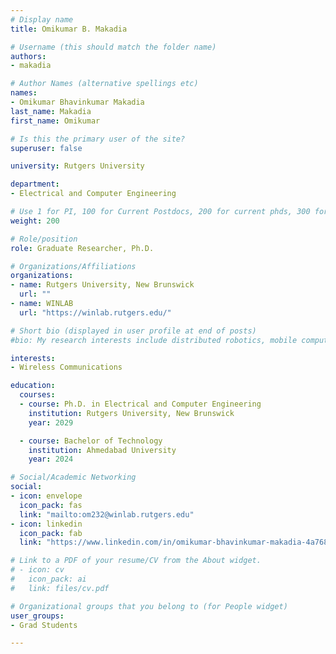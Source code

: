 ```yaml
---
# Display name
title: Omikumar B. Makadia

# Username (this should match the folder name)
authors:
- makadia

# Author Names (alternative spellings etc)
names:
- Omikumar Bhavinkumar Makadia
last_name: Makadia
first_name: Omikumar

# Is this the primary user of the site?
superuser: false

university: Rutgers University

department:
- Electrical and Computer Engineering

# Use 1 for PI, 100 for Current Postdocs, 200 for current phds, 300 for current masters, 400 for current undergrads, 800 for alum postdocs, 810 for alum phds, 820 for alum masters, and 810 for alum undergrads
weight: 200

# Role/position
role: Graduate Researcher, Ph.D.

# Organizations/Affiliations
organizations:
- name: Rutgers University, New Brunswick
  url: ""
- name: WINLAB
  url: "https://winlab.rutgers.edu/"

# Short bio (displayed in user profile at end of posts)
#bio: My research interests include distributed robotics, mobile computing and programmable matter.

interests:
- Wireless Communications

education:
  courses:
  - course: Ph.D. in Electrical and Computer Engineering
    institution: Rutgers University, New Brunswick
    year: 2029

  - course: Bachelor of Technology
    institution: Ahmedabad University
    year: 2024

# Social/Academic Networking
social:
- icon: envelope
  icon_pack: fas
  link: "mailto:om232@winlab.rutgers.edu"
- icon: linkedin
  icon_pack: fab
  link: "https://www.linkedin.com/in/omikumar-bhavinkumar-makadia-4a7686242"

# Link to a PDF of your resume/CV from the About widget.
# - icon: cv
#   icon_pack: ai
#   link: files/cv.pdf

# Organizational groups that you belong to (for People widget)
user_groups:
- Grad Students

---
```


